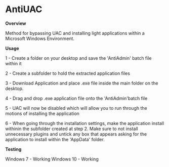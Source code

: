 # AntiUAC

**Overview**

Method for bypassing UAC and installing light applications within a Microsoft Windows Environment.

**Usage**

1 - Create a folder on your desktop and save the 'AntiAdmin' batch file within it

2 - Create a subfolder to hold the extracted application files

3 - Download Application and place .exe file inside the main folder on the desktop.

4 - Drag and drop .exe application file onto the 'AntiAdmin'batch file

5 - UAC will now be disabled which will allow you to run through the motions of installing the application

6 - When going through the installation settings, make the application install withinin the subfolder created at step 2.
Make sure to not install unnecessary plugins and untick any box that appears asking for the application to install 
within the 'AppData' folder.

**Testing**

Windows 7 - Working
Windows 10 - Working
